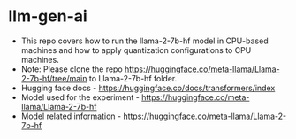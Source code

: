 # llm-gen-ai

- This repo covers how to run the llama-2-7b-hf model in CPU-based machines and how to apply quantization configurations to CPU machines.
- Note: Please clone the repo https://huggingface.co/meta-llama/Llama-2-7b-hf/tree/main to Llama-2-7b-hf folder.
- Hugging face docs - https://huggingface.co/docs/transformers/index
- Model used for the experiment - https://huggingface.co/meta-llama/Llama-2-7b-hf
- Model related information - https://huggingface.co/meta-llama/Llama-2-7b-hf 
